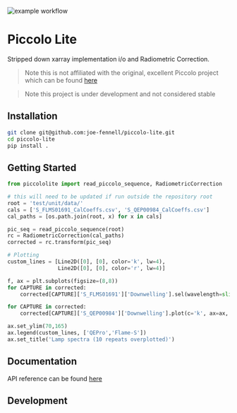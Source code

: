 ![example workflow](https://github.com/joe-fennell/piccolo-lite/actions/workflows/python-package.yml/badge.svg)

# Piccolo Lite
Stripped down xarray implementation i/o and Radiometric Correction.

> Note this is not affiliated with the original, excellent Piccolo project which can be found [here](https://github.com/TeamPiccolo/)

> Note this project is under development and not considered stable

## Installation
```bash
git clone git@github.com:joe-fennell/piccolo-lite.git
cd piccolo-lite
pip install .
```

## Getting Started
```python
from piccololite import read_piccolo_sequence, RadiometricCorrection

# this will need to be updated if run outside the repository root
root = 'test/unit/data/'
cals = ['S_FLMS01691_CalCoeffs.csv', 'S_QEP00984_CalCoeffs.csv']
cal_paths = [os.path.join(root, x) for x in cals]

pic_seq = read_piccolo_sequence(root)
rc = RadiometricCorrection(cal_paths)
corrected = rc.transform(pic_seq)

# Plotting
custom_lines = [Line2D([0], [0], color='k', lw=4),
                Line2D([0], [0], color='r', lw=4)]

f, ax = plt.subplots(figsize=(8,8))
for CAPTURE in corrected:
    corrected[CAPTURE]['S_FLMS01691']['Downwelling'].sel(wavelength=slice(640,810)).plot(c='r', ax=ax, alpha=.5)

for CAPTURE in corrected:
    corrected[CAPTURE]['S_QEP00984']['Downwelling'].plot(c='k', ax=ax, alpha=.5)

ax.set_ylim(70,165)
ax.legend(custom_lines, ['QEPro','Flame-S'])
ax.set_title('Lamp spectra (10 repeats overplotted)')
```
## Documentation
API reference can be found [here](docs/API.md)

## Development
